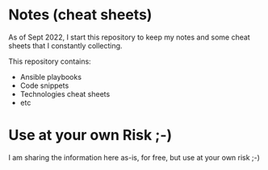# Notes (cheat sheets)
As of Sept 2022, I start this repository to keep my notes and some cheat sheets that I constantly collecting. 

This repository contains:
- Ansible playbooks
- Code snippets
- Technologies cheat sheets
- etc

# Use at your own Risk ;-)
I am sharing the information here as-is, for free, but use at your own risk ;-)
